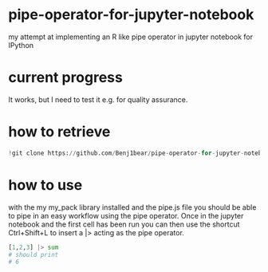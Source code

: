 # pipe-operator-for-jupyter-notebook
my attempt at implementing an R like pipe operator in jupyter notebook for IPython
# current progress
It works, but I need to test it e.g. for quality assurance.
# how to retrieve
```python
!git clone https://github.com/Benj1bear/pipe-operator-for-jupyter-notebook
```
# how to use
with the my my_pack library installed and the pipe.js file you should be able to pipe in an easy workflow using the pipe operator. Once in the jupyter notebook and the first cell has been run you can then use the shortcut Ctrl+Shift+L to insert a |> acting as the pipe operator. 
```python
[1,2,3] |> sum
# should print
# 6
```
